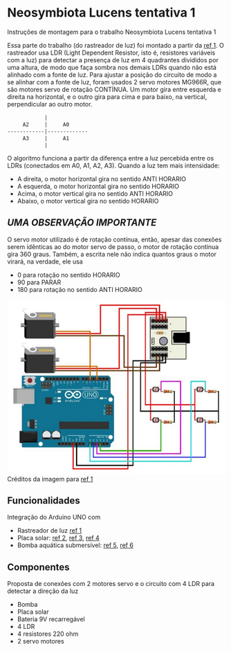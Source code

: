 # Neosymbiota Lucens tentativa 1

Instruções de montagem para o trabalho Neosymbiota Lucens tentativa 1

Essa parte do trabalho (do rastreador de luz) foi montado a partir da [ref 1](https://www.usinainfo.com.br/blog/rastreador-solar-com-arduino-um-seguidor-solar-atraves-de-ldr/?srsltid=AfmBOopmhUIaa4iWFgExYoY_OMAmqnunysOihkISRG3wj58gcAvz8ka0).
O rastreador usa LDR (Light Dependent Resistor, isto é, resistores variáveis com a luz) para detectar a presença de luz em 4 quadrantes divididos por uma altura, de modo que faça sombra nos demais LDRs quando não está alinhado com a fonte de luz.
Para ajustar a posição do circuito de modo a se alinhar com a fonte de luz, foram usados 2 servo motores MG966R, que são motores servo de rotação CONTÍNUA. Um motor gira entre esquerda e direita na horizontal, e o outro gira para cima e para baixo, na vertical, perpendicular ao outro motor.
```
            |   
     A2     |     A0    
------------|-------------
     A3     |     A1
            |
```

O algoritmo funciona a partir da diferença entre a luz percebida entre os LDRs (conectados em A0, A1, A2, A3). Quando a luz tem mais intensidade:
- A direita, o motor horizontal gira no sentido ANTI HORARIO
- A esquerda, o motor horizontal gira no sentido HORARIO
- Acima, o motor vertical gira no sentido ANTI HORARIO
- Abaixo, o motor vertical gira no sentido HORARIO

## *UMA OBSERVAÇÃO IMPORTANTE*

O servo motor utilizado é de rotação contínua, então, apesar das conexões serem idênticas ao do motor servo de passo, o motor de rotação contínua gira 360 graus. Também, a escrita nele não indica quantos graus o motor virará, na verdade, ele usa 
- 0 para rotação no sentido HORARIO
- 90 para PARAR
- 180 para rotação no sentido ANTI HORARIO

![Diagrama do projeto](./imgs/rastreador.jpg)
Créditos da imagem para [ref 1](https://www.usinainfo.com.br/blog/rastreador-solar-com-arduino-um-seguidor-solar-atraves-de-ldr/?srsltid=AfmBOopmhUIaa4iWFgExYoY_OMAmqnunysOihkISRG3wj58gcAvz8ka0)

## Funcionalidades

Integração do Arduino UNO com

* Rastreador de luz [ref 1](https://www.usinainfo.com.br/blog/rastreador-solar-com-arduino-um-seguidor-solar-atraves-de-ldr/?srsltid=AfmBOopmhUIaa4iWFgExYoY_OMAmqnunysOihkISRG3wj58gcAvz8ka0)
* Placa solar: [ref 2](https://www.paraisodosbits.com.br/2016/11/09/usando-o-arduino-com-painel-solar/), [ref 3](https://www.instructables.com/Self-Sufficient-Arduino-Board/), [ref 4](https://docs.arduino.cc/learn/electronics/power-pins/)
* Bomba aquática submersível: [ref 5](https://www.youtube.com/watch?v=HBGYIuBC3BQ), [ref 6](https://www.youtube.com/watch?v=yZqnqxHI59Q)



## Componentes

Proposta de conexões com 2 motores servo e o circuito com 4 LDR para detectar a direção da luz

* Bomba
* Placa solar
* Bateria 9V recarregável
* 4 LDR
* 4 resistores 220 ohm
* 2 servo motores